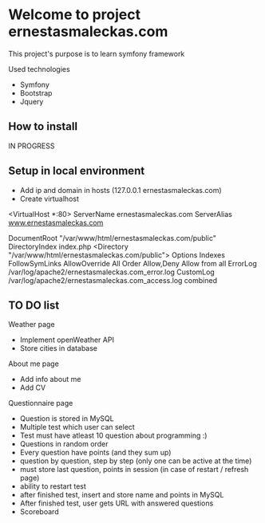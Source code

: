 # Welcome to  project ernestasmaleckas.com

This project's purpose is to learn symfony framework

Used technologies
 - Symfony
 - Bootstrap
 - Jquery

## How to install

IN PROGRESS







## Setup in local environment

 - Add ip and domain in hosts (127.0.0.1 ernestasmaleckas.com)
 - Create virtualhost 
 
 <VirtualHost *:80>
   ServerName ernestasmaleckas.com
   ServerAlias www.ernestasmaleckas.com

   DocumentRoot "/var/www/html/ernestasmaleckas.com/public"
   DirectoryIndex index.php
   <Directory "/var/www/html/ernestasmaleckas.com/public">
      Options Indexes FollowSymLinks
      AllowOverride All
      Order Allow,Deny
      Allow from all
   </Directory>
    ErrorLog /var/log/apache2/ernestasmaleckas.com_error.log
    CustomLog /var/log/apache2/ernestasmaleckas.com_access.log combined
</VirtualHost>


## TO DO list

Weather page
 - Implement openWeather API
 - Store cities in database

About me page
 - Add info about me
 - Add CV

Questionnaire page
 - Question is stored in MySQL
 - Multiple test which user can select
 - Test must have atleast 10 question about programming :) 
 - Questions in random order
 - Every question have points (and they sum up)
 - question by question, step by step (only one can be active at the time)
 - must store last question, points in session (in case of restart / refresh page)
 - ability to restart test
 - after finished test, insert and store name and points in MySQL
 - After finished test, user gets URL with answered questions
 - Scoreboard
 
